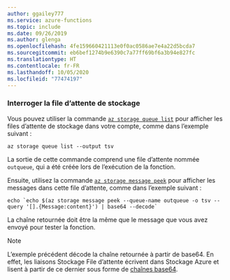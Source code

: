 ```yaml
---
author: ggailey777
ms.service: azure-functions
ms.topic: include
ms.date: 09/26/2019
ms.author: glenga
ms.openlocfilehash: 4fe159660421113e0f0ac0586ae7e4a22d5bcda7
ms.sourcegitcommit: eb6bef1274b9e6390c7a77ff69bf6a3b94e827fc
ms.translationtype: HT
ms.contentlocale: fr-FR
ms.lasthandoff: 10/05/2020
ms.locfileid: "77474197"
---
```

### <a name="query-the-storage-queue"></a>Interroger la file d’attente de stockage

Vous pouvez utiliser la commande [`az storage queue list`](/cli/azure/storage/queue#az-storage-queue-list) pour afficher les files d’attente de stockage dans votre compte, comme dans l’exemple suivant :

```azurecli-interactive
az storage queue list --output tsv
```

La sortie de cette commande comprend une file d’attente nommée `outqueue`, qui a été créée lors de l’exécution de la fonction.

Ensuite, utilisez la commande [`az storage message peek`](/cli/azure/storage/message#az-storage-message-peek) pour afficher les messages dans cette file d’attente, comme dans l’exemple suivant :

```azurecli-interactive
echo `echo $(az storage message peek --queue-name outqueue -o tsv --query '[].{Message:content}') | base64 --decode`
```

La chaîne retournée doit être la même que le message que vous avez envoyé pour tester la fonction.

> [!NOTE]  
> L’exemple précédent décode la chaîne retournée à partir de base64. En effet, les liaisons Stockage File d’attente écrivent dans Stockage Azure et lisent à partir de ce dernier sous forme de [chaînes base64](../articles/azure-functions/functions-bindings-storage-queue-trigger.md#encoding).